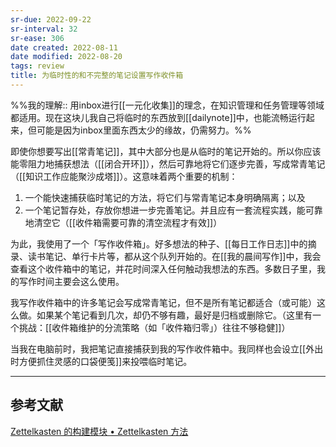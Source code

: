 ```yaml
---
sr-due: 2022-09-22
sr-interval: 32
sr-ease: 306
date created: 2022-08-11
date modified: 2022-08-20
tags: review
title: 为临时性的和不完整的笔记设置写作收件箱
---
```


%%我的理解:: 用inbox进行[[一元化收集]]的理念，在知识管理和任务管理等领域都适用。现在这块儿我自己将临时的东西放到[[dailynote]]中，也能流畅运行起来，但可能是因为inbox里面东西太少的缘故，仍需努力。%%

即使你想要写出[[常青笔记]]，其中大部分也是从临时的笔记开始的。所以你应该能零阻力地捕获想法（[[闭合开环]]），然后可靠地将它们逐步完善，写成常青笔记（[[知识工作应能聚沙成塔]]）。这意味着两个重要的机制：

1. 一个能快速捕获临时笔记的方法，将它们与常青笔记本身明确隔离；以及
2. 一个笔记暂存处，存放你想进一步完善笔记。并且应有一套流程实践，能可靠地清空它（[[收件箱需要可靠的清空流程才有效]]）  
    

为此，我使用了一个「写作收件箱」。好多想法的种子、[[每日工作日志]]中的摘录、读书笔记、单行卡片等，都从这个队列开始的。在[[我的晨间写作]]中，我会查看这个收件箱中的笔记，并花时间深入任何触动我想法的东西。多数日子里，我的写作时间主要会这么使用。

我写作收件箱中的许多笔记会写成常青笔记，但不是所有笔记都适合（或可能）这么做。如果某个笔记看到几次，却仍不够有趣，最好是归档或删除它。（这里有一个挑战：[[收件箱维护的分流策略（如「收件箱归零」）往往不够稳健]]）

当我在电脑前时，我把笔记直接捕获到我的写作收件箱中。我同样也会设立[[外出时方便抓住灵感的口袋便笺]]来投喂临时笔记。

___

## 参考文献

[Zettelkasten 的构建模块 • Zettelkasten 方法](https://zettelkasten.de/posts/zettelkasten-building-blocks/)
